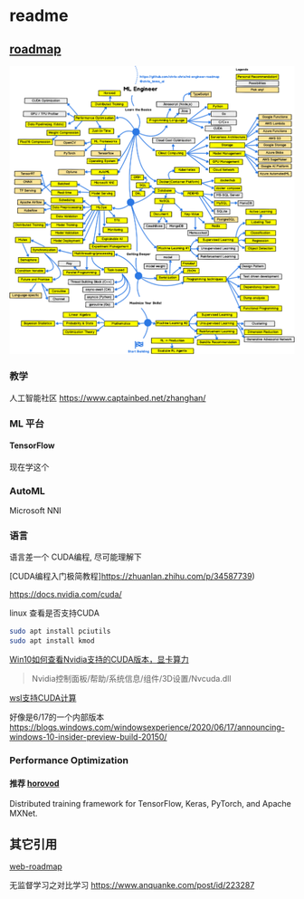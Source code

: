 # readme

## [roadmap](https://github.com/chris-chris/ml-engineer-roadmap)

![](./images/ml-engineer.png)

### 教学

人工智能社区
https://www.captainbed.net/zhanghan/

### ML 平台
#### TensorFlow
现在学这个 
### AutoML
Microsoft NNI

### 语言

语言差一个 CUDA编程, 尽可能理解下

[CUDA编程入门极简教程]https://zhuanlan.zhihu.com/p/34587739)

https://docs.nvidia.com/cuda/

linux 查看是否支持CUDA
```bash
sudo apt install pciutils
sudo apt install kmod
```

[Win10如何查看Nvidia支持的CUDA版本，显卡算力](https://blog.csdn.net/u013925378/article/details/103028921)
> Nvidia控制面板/帮助/系统信息/组件/3D设置/Nvcuda.dll

[wsl支持CUDA计算](https://developer.nvidia.com/cuda/wsl)

好像是6/17的一个内部版本
<https://blogs.windows.com/windowsexperience/2020/06/17/announcing-windows-10-insider-preview-build-20150/>

### Performance Optimization

#### 推荐 [horovod](https://github.com/horovod/horovod)

Distributed training framework for TensorFlow, Keras, PyTorch, and Apache MXNet.

## 其它引用

[web-roadmap](https://github.com/kamranahmedse/developer-roadmap)


无监督学习之对比学习
https://www.anquanke.com/post/id/223287
